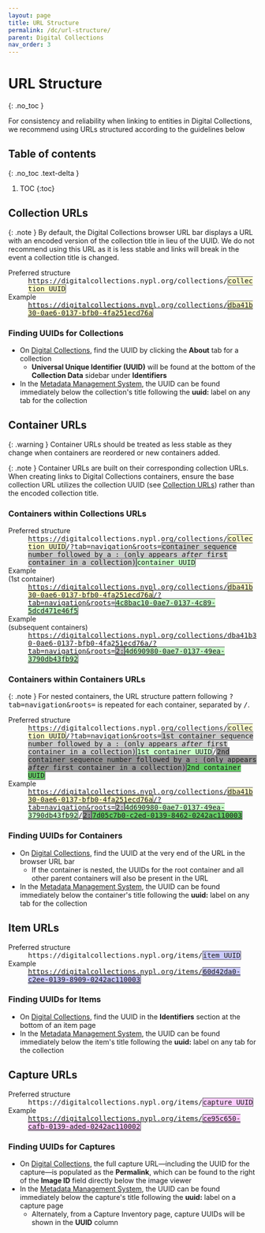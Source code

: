 ```yaml
---
layout: page
title: URL Structure
permalink: /dc/url-structure/
parent: Digital Collections
nav_order: 3
---
```


# URL Structure
{: .no_toc }

For consistency and reliability when linking to entities in Digital Collections, we recommend using URLs structured according to the guidelines below

## Table of contents
{: .no_toc .text-delta }

1. TOC
{:toc}

## Collection URLs

{: .note }
By default, the Digital Collections browser URL bar displays a URL with an encoded version of the collection title in lieu of the UUID. We do not recommend using this URL as it is less stable and links will break in the event a collection title is changed.

<dl>

<dt>Preferred structure</dt>
<dd><tt>https://digitalcollections.nypl.org/collections/<span style="background: #ffffcc; border: 1px solid #5c5962;">collection UUID</span></tt></dd>

<dt>Example</dt>
<dd><tt><a href="https://digitalcollections.nypl.org/collections/dba41b30-0ae6-0137-bfb0-4fa251ecd76a">https://digitalcollections.nypl.org/collections/<span style="background: #ffffcc; border: 1px solid #5c5962;">dba41b30-0ae6-0137-bfb0-4fa251ecd76a</span></a></tt></dd>

</dl>

### Finding UUIDs for Collections

- On <a href="https://digitalcollections.nypl.org">Digital Collections</a>, find the UUID by clicking the **About** tab for a collection
    - **Universal Unique Identifier (UUID)** will be found at the bottom of the **Collection Data** sidebar under **Identifiers**
- In the <a href="https://metadata.nypl.org">Metadata Management System</a>, the UUID can be found immediately below the collection's title following the **uuid:** label on any tab for the collection

## Container URLs

{: .warning }
Container URLs should be treated as less stable as they change when containers are reordered or new containers added.

{: .note }
Container URLs are built on their corresponding collection URLs. When creating links to Digital Collections containers, ensure the base collection URL utilizes the collection UUID (see <a href="#collection-urls">Collection URLs</a>) rather than the encoded collection title.

### Containers within Collections URLs

<dl>

<dt>Preferred structure</dt>
<dd><tt>https://digitalcollections.nypl.org/collections/<span style="background: #ffffcc; border: 1px solid #5c5962;">collection UUID</span>/?tab=navigation&roots=<span style="background: #cccccc; border: 1px solid #5c5962;">container sequence number followed by a : (only appears <em>after</em> first container in a collection)</span><span style="background: #ccffcc; border: 1px solid #5c5962;">container UUID</span></tt></dd>

<dt>Example<br>(1st container)</dt>
<dd><tt><a href="https://digitalcollections.nypl.org/collections/dba41b30-0ae6-0137-bfb0-4fa251ecd76a/?tab=navigation&roots=4c8bac10-0ae7-0137-4c89-5dcd471e46f5">https://digitalcollections.nypl.org/collections/<span style="background: #ffffcc; border: 1px solid #5c5962;">dba41b30-0ae6-0137-bfb0-4fa251ecd76a</span>/?tab=navigation&roots=<span style="background: #ccffcc; border: 1px solid #5c5962;">4c8bac10-0ae7-0137-4c89-5dcd471e46f5</span></a></tt></dd>

<dt>Example<br>(subsequent containers)</dt>
<dd><tt><a href="https://digitalcollections.nypl.org/collections/dba41b30-0ae6-0137-bfb0-4fa251ecd76a/?tab=navigation&roots=2:4d690980-0ae7-0137-49ea-3790db43fb92">https://digitalcollections.nypl.org/collections/dba41b30-0ae6-0137-bfb0-4fa251ecd76a/?tab=navigation&roots=<span style="background: #cccccc; border: 1px solid #5c5962;">2:</span><span style="background: #ccffcc; border: 1px solid #5c5962;">4d690980-0ae7-0137-49ea-3790db43fb92</span></a></tt></dd>

</dl>

### Containers within Containers URLs

{: .note }
For nested containers, the URL structure pattern following <tt>?tab=navigation&roots=</tt> is repeated for each container, separated by <tt>/</tt>.

<dl>

<dt>Preferred structure</dt>
<dd><tt>https://digitalcollections.nypl.org/collections/<span style="background: #ffffcc; border: 1px solid #5c5962;">collection UUID</span>/?tab=navigation&roots=<span style="background: #cccccc; border: 1px solid #5c5962;">1st container sequence number followed by a : (only appears <em>after</em> first container in a collection)</span><span style="background: #ccffcc; border: 1px solid #5c5962;">1st container UUID</span>/<span style="background: #999999; border: 1px solid #5c5962;">2nd container sequence number followed by a : (only appears <em>after</em> first container in a collection)</span><span style="background: #66cc66; border: 1px solid #5c5962;">2nd container UUID</span></tt></dd>

<dt>Example</dt>
<dd><a href="https://digitalcollections.nypl.org/collections/dba41b30-0ae6-0137-bfb0-4fa251ecd76a/?tab=navigation&roots=2:4d690980-0ae7-0137-49ea-3790db43fb92/2:7d05c7b0-c2ed-0139-8462-0242ac110003"><tt>https://digitalcollections.nypl.org/collections/<span style="background: #ffffcc; border: 1px solid #5c5962;">dba41b30-0ae6-0137-bfb0-4fa251ecd76a</span>/?tab=navigation&roots=<span style="background: #cccccc; border: 1px solid #5c5962;">2:</span><span style="background: #ccffcc; border: 1px solid #5c5962;">4d690980-0ae7-0137-49ea-3790db43fb92</span>/<span style="background: #999999; border: 1px solid #5c5962;">2:</span><span style="background: #66cc66; border: 1px solid #5c5962;">7d05c7b0-c2ed-0139-8462-0242ac110003</span></tt></a></dd>

</dl>

### Finding UUIDs for Containers

- On <a href="https://digitalcollections.nypl.org">Digital Collections</a>, find the UUID at the very end of the URL in the browser URL bar
    - If the container is nested, the UUIDs for the root container and all other parent containers will also be present in the URL
- In the <a href="https://metadata.nypl.org">Metadata Management System</a>, the UUID can be found immediately below the container's title following the **uuid:** label on any tab for the collection

## Item URLs

<dl>

<dt>Preferred structure</dt>
<dd><tt>https://digitalcollections.nypl.org/items/<span style="background: #ccccff; border: 1px solid #5c5962;">item UUID</span></tt></dd>

<dt>Example</dt>
<dd><tt><a href="https://digitalcollections.nypl.org/items/60d42da0-c2ee-0139-8909-0242ac110003">https://digitalcollections.nypl.org/items/<span style="background: #ccccff; border: 1px solid #5c5962;">60d42da0-c2ee-0139-8909-0242ac110003</span></a></tt></dd>

</dl>

### Finding UUIDs for Items

- On <a href="https://digitalcollections.nypl.org">Digital Collections</a>, find the UUID in the **Identifiers** section at the bottom of an item page
- In the <a href="https://metadata.nypl.org">Metadata Management System</a>, the UUID can be found immediately below the item's title following the **uuid:** label on any tab for the collection

## Capture URLs

<dl>

<dt>Preferred structure</dt>
<dd><tt>https://digitalcollections.nypl.org/items/<span style="background: #ffccff; border: 1px solid #5c5962;">capture UUID</span></tt></dd>

<dt>Example</dt>
<dd><tt><a href="https://digitalcollections.nypl.org/items/ce95c650-cafb-0139-aded-0242ac110002">https://digitalcollections.nypl.org/items/<span style="background: #ffccff; border: 1px solid #5c5962;">ce95c650-cafb-0139-aded-0242ac110002</span></a></tt></dd>

</dl>

### Finding UUIDs for Captures

- On <a href="https://digitalcollections.nypl.org">Digital Collections</a>, the full capture URL—including the UUID for the capture—is populated as the **Permalink**, which can be found to the right of the **Image ID** field directly below the image viewer
- In the <a href="https://metadata.nypl.org">Metadata Management System</a>, the UUID can be found immediately below the capture's title following the **uuid:** label on a capture page
    - Alternately, from a Capture Inventory page, capture UUIDs will be shown in the **UUID** column